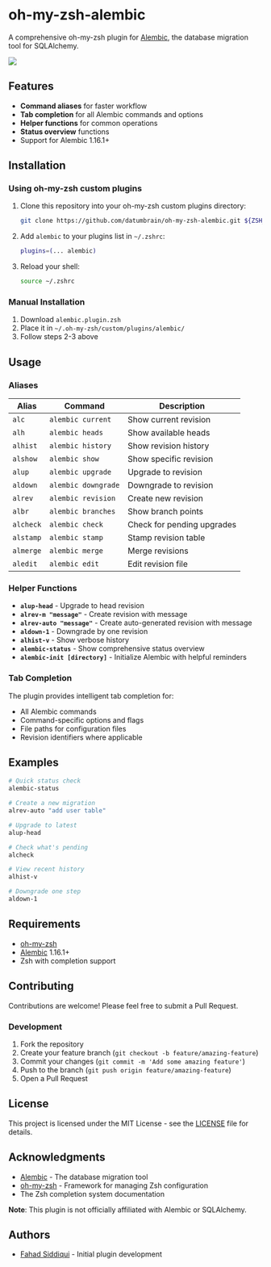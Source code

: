 # oh-my-zsh-alembic

A comprehensive oh-my-zsh plugin for [Alembic](https://alembic.sqlalchemy.org/), the database migration tool for SQLAlchemy.

![](https://media2.giphy.com/media/v1.Y2lkPTc5MGI3NjExN3E0bWQwMHZmZ29lMWkzN2lrNjZmMjJuaTE5eG9zeXE2bzJuZ2tpcyZlcD12MV9pbnRlcm5hbF9naWZfYnlfaWQmY3Q9Zw/MRpYpP8DiBvkYmw6ir/giphy.gif)

## Features

- **Command aliases** for faster workflow
- **Tab completion** for all Alembic commands and options
- **Helper functions** for common operations
- **Status overview** functions
- Support for Alembic 1.16.1+

## Installation

### Using oh-my-zsh custom plugins

1. Clone this repository into your oh-my-zsh custom plugins directory:

   ```bash
   git clone https://github.com/datumbrain/oh-my-zsh-alembic.git ${ZSH_CUSTOM:-~/.oh-my-zsh/custom}/plugins/alembic
   ```

2. Add `alembic` to your plugins list in `~/.zshrc`:

   ```bash
   plugins=(... alembic)
   ```

3. Reload your shell:

   ```bash
   source ~/.zshrc
   ```

### Manual Installation

1. Download `alembic.plugin.zsh`
2. Place it in `~/.oh-my-zsh/custom/plugins/alembic/`
3. Follow steps 2-3 above

## Usage

### Aliases

| Alias     | Command             | Description                |
| --------- | ------------------- | -------------------------- |
| `alc`     | `alembic current`   | Show current revision      |
| `alh`     | `alembic heads`     | Show available heads       |
| `alhist`  | `alembic history`   | Show revision history      |
| `alshow`  | `alembic show`      | Show specific revision     |
| `alup`    | `alembic upgrade`   | Upgrade to revision        |
| `aldown`  | `alembic downgrade` | Downgrade to revision      |
| `alrev`   | `alembic revision`  | Create new revision        |
| `albr`    | `alembic branches`  | Show branch points         |
| `alcheck` | `alembic check`     | Check for pending upgrades |
| `alstamp` | `alembic stamp`     | Stamp revision table       |
| `almerge` | `alembic merge`     | Merge revisions            |
| `aledit`  | `alembic edit`      | Edit revision file         |

### Helper Functions

- **`alup-head`** - Upgrade to head revision
- **`alrev-m "message"`** - Create revision with message
- **`alrev-auto "message"`** - Create auto-generated revision with message
- **`aldown-1`** - Downgrade by one revision
- **`alhist-v`** - Show verbose history
- **`alembic-status`** - Show comprehensive status overview
- **`alembic-init [directory]`** - Initialize Alembic with helpful reminders

### Tab Completion

The plugin provides intelligent tab completion for:

- All Alembic commands
- Command-specific options and flags
- File paths for configuration files
- Revision identifiers where applicable

## Examples

```bash
# Quick status check
alembic-status

# Create a new migration
alrev-auto "add user table"

# Upgrade to latest
alup-head

# Check what's pending
alcheck

# View recent history
alhist-v

# Downgrade one step
aldown-1
```

## Requirements

- [oh-my-zsh](https://ohmyz.sh/)
- [Alembic](https://alembic.sqlalchemy.org/) 1.16.1+
- Zsh with completion support

## Contributing

Contributions are welcome! Please feel free to submit a Pull Request.

### Development

1. Fork the repository
2. Create your feature branch (`git checkout -b feature/amazing-feature`)
3. Commit your changes (`git commit -m 'Add some amazing feature'`)
4. Push to the branch (`git push origin feature/amazing-feature`)
5. Open a Pull Request

## License

This project is licensed under the MIT License - see the [LICENSE](LICENSE) file for details.

## Acknowledgments

- [Alembic](https://alembic.sqlalchemy.org/) - The database migration tool
- [oh-my-zsh](https://ohmyz.sh/) - Framework for managing Zsh configuration
- The Zsh completion system documentation

**Note**: This plugin is not officially affiliated with Alembic or SQLAlchemy.

## Authors

- [Fahad Siddiqui](https://github.com/fahadsiddiqui) - Initial plugin development
